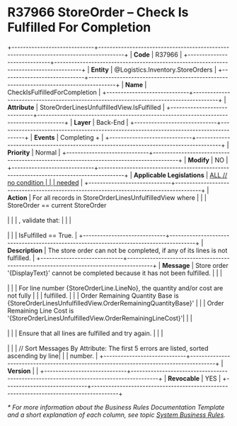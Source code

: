 ﻿---
erp.type: business-rule
erp.entity: Logistics.Inventory.StoreOrders
---

# R37966 StoreOrder – Check Is Fulfilled For Completion
+-----------------------------+---------------------------------------------------------------------------------------+
| **Code**                    | R37966                                                                                |
+-----------------------------+---------------------------------------------------------------------------------------+
| **Entity**                  | @Logistics.Inventory.StoreOrders                                                      |
+-----------------------------+---------------------------------------------------------------------------------------+
| **Name**                    | CheckIsFulfilledForCompletion                                                         |
+-----------------------------+---------------------------------------------------------------------------------------+
| **Attribute**               | StoreOrderLinesUnfulfilledView.IsFulfilled                                            |
+-----------------------------+---------------------------------------------------------------------------------------+
| **Layer**                   | Back-End                                                                              |
+-----------------------------+---------------------------------------------------------------------------------------+
| **Events**                  | Completing +                                                                          |
+-----------------------------+---------------------------------------------------------------------------------------+
| **Priority**                | Normal                                                                                |
+-----------------------------+---------------------------------------------------------------------------------------+
| **Modify**                  | NO                                                                                    |
+-----------------------------+---------------------------------------------------------------------------------------+
| **Applicable Legislations** | [ALL // no condition                                                                  |
|                             | needed](xref:applicable-legislations)                                                 |
+-----------------------------+---------------------------------------------------------------------------------------+
| **Action**                  | For all records in StoreOrderLinesUnfulfilledView where                               |
|                             | StoreOrder == current StoreOrder <br/><br/>                                           |
|                             | , validate that:                                                                      |
|                             | <br/><br/>                                                                            |
|                             | IsFulfilled == True.                                                                  |
+-----------------------------+---------------------------------------------------------------------------------------+
| **Description**             | The store order can not be completed, if any of its lines is not fulfilled.           |
+-----------------------------+---------------------------------------------------------------------------------------+
| **Message**                 | Store order '{DisplayText}' cannot be completed because it has not been fulfilled.    |
|                             | <br/><br/>                                                                            |
|                             | For line number {StoreOrderLine.LineNo}, the quantity and/or cost are not fully       |
|                             | fulfilled.                                                                            |
|                             | Order Remaining Quantity Base is {StoreOrderLinesUnfulfilledView.OrderRemainingQuantityBase}' |
|                             | Order Remaining Line Cost is '{StoreOrderLinesUnfulfilledView.OrderRemainingLineCost}'|
|                             | <br/><br/>                                                                            |
|                             | Ensure that all lines are fulfilled and try again.                                    |
|                             | <br/><br/>                                                                            |
|                             | // Sort Messages By Attribute: The first 5 errors are listed, sorted ascending by line| 
|                             | number.                                                                               |
+-----------------------------+---------------------------------------------------------------------------------------+
| **Version**                 |                                                                                       |
+-----------------------------+---------------------------------------------------------------------------------------+
| **Revocable**               | YES                                                                                   |
+-----------------------------+---------------------------------------------------------------------------------------+

*\* For more information about the Business Rules Documentation Template and a short explanation of each column, see
topic [System Business Rules](../templates/template-description-system-business-rules.md).*
